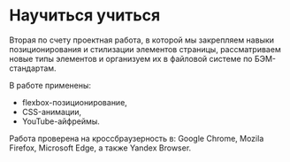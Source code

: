 # Научиться учиться #

Вторая по счету проектная работа, в которой мы закрепляем навыки позиционирования и стилизации элементов страницы, рассматриваем новые типы элементов и организуем их в файловой системе по БЭМ-стандартам.

В работе применены:

* flexbox-позиционирование,
* CSS-анимации,
* YouTube-айфреймы.

Работа проверена на кроссбраузерность в: Google Chrome, Mozila Firefox, Microsoft Edge, а также Yandex Browser.
